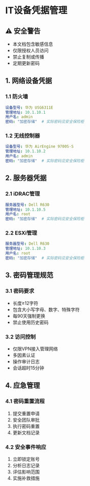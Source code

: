 # IT设备凭据管理

## ⚠️ 安全警告
- 本文档包含敏感信息
- 仅限授权人员访问
- 禁止复制或传播
- 定期更新密码

## 1. 网络设备凭据

### 1.1 防火墙
```yaml
设备型号: 华为 USG6311E
管理地址: 10.1.10.1
用户名: admin
密码: "加密存储"  # 实际密码见安全保险柜
```

### 1.2 无线控制器
```yaml
设备型号: 华为 AirEngine 9700S-S
管理地址: 10.1.10.2
用户名: admin
密码: "加密存储"  # 实际密码见安全保险柜
```

## 2. 服务器凭据

### 2.1 iDRAC管理
```yaml
服务器型号: Dell R630
管理地址: 10.1.10.5
用户名: root
密码: "加密存储"  # 实际密码见安全保险柜
```

### 2.2 ESXi管理
```yaml
服务器型号: Dell R630
管理地址: 10.1.10.3
用户名: root
密码: "加密存储"  # 实际密码见安全保险柜
```

## 3. 密码管理规范

### 3.1 密码要求
- 长度≥12字符
- 包含大小写字母、数字、特殊字符
- 每90天强制更换
- 禁止使用历史密码

### 3.2 访问控制
- 仅限VPN接入管理网络
- 多因素认证
- 操作审计日志
- 会话超时15分钟

## 4. 应急管理

### 4.1 密码重置流程
1. 提交重置申请
2. 安全团队审批
3. 执行密码重置
4. 更新文档记录

### 4.2 安全事件响应
1. 立即锁定账号
2. 分析日志记录
3. 评估影响范围
4. 实施补救措施